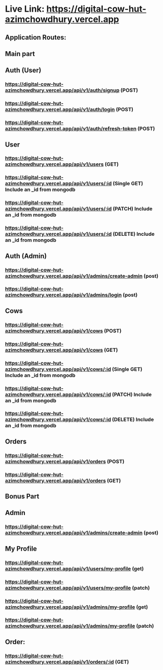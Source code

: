 # Live Link: https://digital-cow-hut-azimchowdhury.vercel.app

## Application Routes:

## Main part

## Auth (User)

### https://digital-cow-hut-azimchowdhury.vercel.app/api/v1/auth/signup (POST)

### https://digital-cow-hut-azimchowdhury.vercel.app/api/v1/auth/login (POST)

### https://digital-cow-hut-azimchowdhury.vercel.app/api/v1/auth/refresh-token (POST)

## User

### https://digital-cow-hut-azimchowdhury.vercel.app/api/v1/users (GET)

### https://digital-cow-hut-azimchowdhury.vercel.app/api/v1/users/:id (Single GET) Include an \_id from mongodb

### https://digital-cow-hut-azimchowdhury.vercel.app/api/v1/users/:id (PATCH) Include an \_id from mongodb

### https://digital-cow-hut-azimchowdhury.vercel.app/api/v1/users/:id (DELETE) Include an \_id from mongodb

## Auth (Admin)

### https://digital-cow-hut-azimchowdhury.vercel.app/api/v1/admins/create-admin (post)

### https://digital-cow-hut-azimchowdhury.vercel.app/api/v1/admins/login (post)

## Cows

### https://digital-cow-hut-azimchowdhury.vercel.app/api/v1/cows (POST)

### https://digital-cow-hut-azimchowdhury.vercel.app/api/v1/cows (GET)

### https://digital-cow-hut-azimchowdhury.vercel.app/api/v1/cows/:id (Single GET) Include an \_id from mongodb

### https://digital-cow-hut-azimchowdhury.vercel.app/api/v1/cows/:id (PATCH) Include an \_id from mongodb

### https://digital-cow-hut-azimchowdhury.vercel.app/api/v1/cows/:id (DELETE) Include an \_id from mongodb

## Orders

### https://digital-cow-hut-azimchowdhury.vercel.app/api/v1/orders (POST)

### https://digital-cow-hut-azimchowdhury.vercel.app/api/v1/orders (GET)

## Bonus Part

## Admin

### https://digital-cow-hut-azimchowdhury.vercel.app/api/v1/admins/create-admin (post)

## My Profile

### https://digital-cow-hut-azimchowdhury.vercel.app/api/v1/users/my-profile (get)

### https://digital-cow-hut-azimchowdhury.vercel.app/api/v1/users/my-profile (patch)

### https://digital-cow-hut-azimchowdhury.vercel.app/api/v1/admins/my-profile (get)

### https://digital-cow-hut-azimchowdhury.vercel.app/api/v1/admins/my-profile (patch)

## Order:

### https://digital-cow-hut-azimchowdhury.vercel.app/api/v1/orders/:id (GET)
